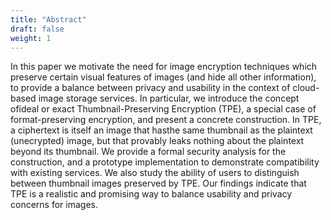 ```yaml
---
title: "Abstract"
draft: false
weight: 1
---
```


In this paper we motivate the need for image encryption techniques which preserve certain visual features of images (and hide all other information), to provide a balance between privacy and usability in the context of cloud-based image storage services. In particular, we introduce the concept ofideal or exact Thumbnail-Preserving Encryption (TPE), a special case of format-preserving encryption, and present a concrete construction. In TPE, a ciphertext is itself an image that hasthe same thumbnail as the plaintext (unecrypted) image, but that provably leaks nothing about the plaintext beyond its thumbnail. We provide a formal security analysis for the construction, and a prototype implementation to demonstrate compatibility with existing services. We also study the ability of users to distinguish between thumbnail images preserved by TPE. Our findings indicate that TPE is a realistic and promising way to balance usability and privacy concerns for images.

